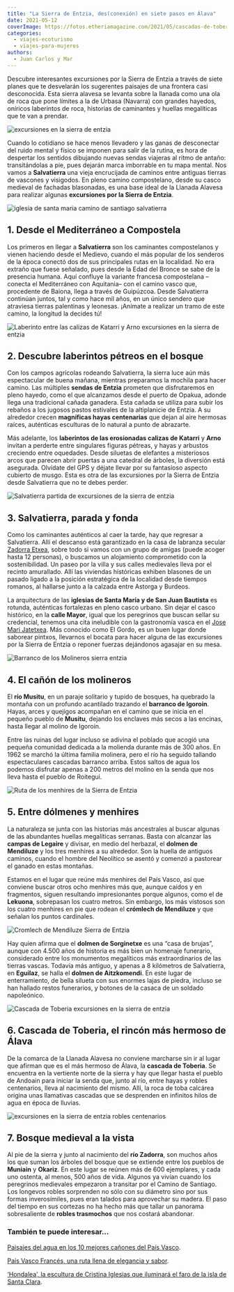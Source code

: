 ```yaml
---
title: "La Sierra de Entzia, des(conexión) en siete pasos en Álava"
date: 2021-05-12
coverImage: https://fotos.etheriamagazine.com/2021/05/cascadas-de-toberia.jpg
categories: 
  - viajes-ecoturismo
  - viajes-para-mujeres
authors: 
  - Juan Carlos y Mar
---
```


Descubre interesantes excursiones por la Sierra de Entzia a través de siete planes que te desvelarán los sugerentes paisajes de una frontera casi desconocida. Esta sierra alavesa se levanta sobre la llanada como una ola de roca que pone límites a la de Urbasa (Navarra) con grandes hayedos, oníricos laberintos de roca, historias de caminantes y huellas megalíticas que te van a prendar.

![excursiones en la sierra de entzia](https://fotos.etheriamagazine.com/2021/05/caminos-sierra-entzia.jpg "Misterioso paisaje de la Sierra de Entzia.")

Cuando lo cotidiano se hace menos llevadero y las ganas de desconectar del ruido mental 
y físico se imponen para salir de la rutina, es hora de despertar los sentidos dibujando 
nuevas sendas viajeras al ritmo de antaño: transitándolas a pie, pues dejarán marca 
imborrable en tu mapa mental. Nos vamos a **Salvatierra** una vieja encrucijada de 
caminos entre antiguas tierras de vascones y visigodos. En pleno camino compostelano, 
desde su casco medieval de fachadas blasonadas, es una base ideal de la Llanada Alavesa 
para realizar algunas **excursiones por la Sierra de Entzia**. 

![iglesia de santa maria camino de santiago salvatierra](https://fotos.etheriamagazine.com/2021/05/iglesia-santa-maria-camino-santiago-683x1024.jpg "La iglesia de Santa María, en Salvatierra, en pleno Camino de Santiago.")

## 1\. Desde el Mediterráneo a Compostela

Los primeros en llegar a **Salvatierra** son los caminantes compostelanos y vienen 
haciendo desde el Medievo, cuando el más popular de los senderos de la época conectó dos 
de sus principales rutas en la localidad. No era extraño que fuese señalado, pues desde 
la Edad del Bronce se sabe de la presencia humana. Aquí confluye la variante francesa 
compostelana –conecta el Mediterráneo con Aquitania– con el camino vasco que, procedente 
de Baiona, llega a través de Guipúzcoa. Desde Salvatierra continúan juntos, tal y como 
hace mil años, en un único sendero que atraviesa tierras palentinas y leonesas. ¡Anímate 
a realizar un tramo de este camino, la longitud la decides tú! 

![Laberinto entre las calizas de Katarri y Arno excursiones en la sierra de entzia](https://fotos.etheriamagazine.com/2021/05/laberinto-calizas-Katarri-Arno-683x1024.jpg "Laberinto entre las calizas de Katarri y Arno, en la sierra de Entzia.")

## 2\. Descubre laberintos pétreos en el bosque

Con los campos agrícolas rodeando Salvatierra, la sierra luce aún más espectacular de 
buena mañana, mientras preparamos la mochila para hacer camino. Las múltiples **sendas 
de Entzia** prometen que disfrutaremos en pleno hayedo, como el que alcanzamos desde el 
puerto de Opakua, adonde llega una tradicional cañada ganadera. Esta cañada se utiliza 
para subir los rebaños a los jugosos pastos estivales de la altiplanicie de Entzia. A su 
alrededor crecen **magníficas hayas centenarias** que dejan al aire hermosas raíces, 
auténticas esculturas de lo natural a punto de abrazarte. 

Más adelante, los **laberintos de las erosionadas calizas de Katarri** y **Arno** 
invitan a perderte entre singulares figuras pétreas, y hayas y arbustos creciendo entre 
oquedades. Desde siluetas de elefantes a misteriosos arcos que parecen abrir puertas a 
una catedral de árboles, la diversión está asegurada. Olvídate del GPS y déjate llevar 
por su fantasioso aspecto cubierto de musgo. Esta es otra de las excursiones por la 
Sierra de Entzia desde Salvatierra que no te debes perder. 

![Salvatierra partida de excursiones de la sierra de entzia](https://fotos.etheriamagazine.com/2021/05/salvatierra-alava-683x1024.jpg "Colorida imagen de Salvatierra.")

## 3\. Salvatierra, parada y fonda

Como los caminantes auténticos al caer la tarde, hay que regresar a Salvatierra. Allí el 
descanso está garantizado en la casa de labranza secular [Zadorra 
Etxea](http://www.zadorraetxea.com/es/zadorra-etxea/), sobre todo si vamos con un grupo 
de amigas (puede acoger hasta 12 personas), o buscamos un alojamiento comprometido con 
la sostenibilidad. Un paseo por la villa y sus calles medievales lleva por el recinto 
amurallado. Allí las viviendas históricas exhiben blasones de un pasado ligado a la 
posición estratégica de la localidad desde tiempos romanos, al hallarse junto a la 
calzada entre Astorga y Burdeos. 

La arquitectura de las **iglesias de Santa María y de San Juan Bautista** es rotunda, 
auténticas fortalezas en pleno casco urbano. Sin dejar el casco histórico, en la **calle 
Mayor**, igual que los peregrinos que buscan sellar su credencial, tenemos una cita 
ineludible con la gastronomía vasca en el [Jose Mari 
Jatetxea](http://www.restauranteelgordo.com/). Más conocido como El Gordo, es un buen 
lugar donde saborear pintxos, llevarnos el bocata para hacer alguna de las excursiones 
por la Sierra de Entzia o reponer fuerzas dejándonos agasajar en su mesa. 

![Barranco de los Molineros sierra entzia](https://fotos.etheriamagazine.com/2021/05/barranco-molineros-sierra-entzia.jpg "Barranco de los Molineros en la sierra de Entzia (Álava).")

## 4\. El cañón de los molineros

El **río Musitu**, en un paraje solitario y tupido de bosques, ha quebrado la montaña 
con un profundo acantilado trazando el **barranco de Igoroin**. Hayas, arces y quejigos 
acompañan en el camino que se inicia en el pequeño pueblo de **Musitu**, dejando los 
enclaves más secos a las encinas, hasta llegar al molino de Igoroin. 

Entre las ruinas del lugar incluso se adivina el poblado que acogió una pequeña 
comunidad dedicada a la molienda durante más de 300 años. En 1962 se marchó la última 
familia molinera, pero el río ha seguido tallando espectaculares cascadas barranco 
arriba. Estos saltos de agua los podemos disfrutar apenas a 200 metros del molino en la 
senda que nos lleva hasta el pueblo de Roitegui. 

![Ruta de los menhires de la Sierra de Entzia](https://fotos.etheriamagazine.com/2021/05/menhires-sierra-entzia.jpg "Ruta de los menhires y dólmenes de la Sierra de Entzia.")

## 5\. Entre dólmenes y menhires

La naturaleza se junta con las historias más ancestrales al buscar algunas de las 
abundantes huellas megalíticas serranas. Basta con alcanzar las **campas de Legaire** y 
divisar, en medio del herbazal, el **dolmen de Mendiluze** y los tres menhires a su 
alrededor. Son la huella de antiguos caminos, cuando el hombre del Neolítico se asentó y 
comenzó a pastorear el ganado en estas montañas. 

Estamos en el lugar que reúne más menhires del País Vasco, así que conviene buscar otros 
ocho menhires más que, aunque caídos y en fragmentos, siguen resultando impresionantes 
porque algunos, como el de **Lekuona**, sobrepasan los cuatro metros. Sin embargo, los 
más vistosos son los cuatro menhires en pie que rodean el **crómlech de Mendiluze** y 
que señalan los puntos cardinales. 

![Cromlech de Mendiluze Sierra de Entzia](https://fotos.etheriamagazine.com/2021/05/excursion-dolmenes-sierra-etnzia.jpg "Crómlech de Mendiluze, en la Sierra de Entzia.")

Hay quien afirma que el **dolmen de Sorginetxe** es una “casa de brujas”, aunque con 
4.500 años de historia es más bien un homenaje funerario, considerado entre los 
monumentos megalíticos más extraordinarios de las tierras vascas. Todavía más antiguo, y 
apenas a 8 kilómetros de Salvatierra, en **Eguilaz**, se halla el **dolmen de 
Aitzkomendi**. En este lugar de enterramiento, de bella silueta con sus enormes lajas de 
piedra, incluso se han hallado restos funerarios, y botones de la casaca de un soldado 
napoleónico. 

![Cascada de Toberia excursiones en la sierra de entzia](https://fotos.etheriamagazine.com/2021/05/cascada-toberia-mas-bonita-alava-683x1024.jpg "Cascada de Toberia, en un impactante entorno natural.")

## 6\. Cascada de Toberia, el rincón más hermoso de Álava

De la comarca de la Llanada Alavesa no conviene marcharse sin ir al lugar que afirman 
que es el más hermoso de Álava, la **cascada de Toberia**. Se encuentra en la vertiente 
norte de la sierra y hay que llegar hasta el pueblo de Andoain para iniciar la senda 
que, junto al río, entre hayas y robles centenarios, lleva al nacimiento del mismo. 
Allí, la roca de toba calcárea origina unas llamativas cascadas que se desprenden en 
infinitos hilos de agua en época de lluvias. 

![excursiones en la sierra de entzia robles centenarios](https://fotos.etheriamagazine.com/2021/05/robles-sierra-entzia-708x1024.jpg "Robledal centenario entre los pueblos de Muniain y Okariz.")

## 7\. Bosque medieval a la vista

Al pie de la sierra y junto al nacimiento del **río Zadorra**, son muchos años los que 
suman los árboles del bosque que se extiende entre los pueblos de **Muniain** y 
**Okariz**. En este lugar se reúnen más de 600 ejemplares, y cada uno ostenta, al menos, 
500 años de vida. Algunos ya vivían cuando los peregrinos medievales empezaron a 
transitar por el Camino de Santiago. Los longevos robles sorprenden no sólo con su 
diámetro sino por sus formas inverosímiles, pues eran talados para aprovechar su madera. 
El paso del tiempo en sus cortezas no ha hecho más que tallar un panorama sobresaliente 
de **robles trasmochos** que nos costará abandonar. 

### También te puede interesar...

[Paisajes del agua en los 10 mejores cañones del País 
Vasco](https://etheriamagazine.com/2019/04/09/viajes-naturaleza-mejores-canones-pais-vasco/). 

[País Vasco Francés, una ruta llena de elegancia y 
sabor](https://etheriamagazine.com/2020/08/24/que-ver-pais-vasco-frances-san-juan-luz-biarritz-san-juan-pie-puerto-sare/). 

[‘Hondalea’, la escultura de Cristina Iglesias que iluminará el faro de la isla de Santa 
Clara](https://etheriamagazine.com/2021/05/04/hondalea-escultura-de-cristina-iglesias-en-faro-de-la-isla-de-santa-clara/).
